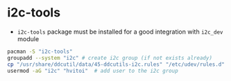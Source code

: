 # i2c-tools

- `i2c-tools` package must be installed for a good integration with `i2c_dev` module

```sh
pacman -S "i2c-tools"
groupadd --system "i2c" # create i2c group (if not exists already)
cp "/usr/share/ddcutil/data/45-ddcutils-i2c.rules" "/etc/udev/rules.d" # Copy the udev rule for the new group to rules.d
usermod -aG "i2c" "hvitoi"  # add user to the i2c group
```
